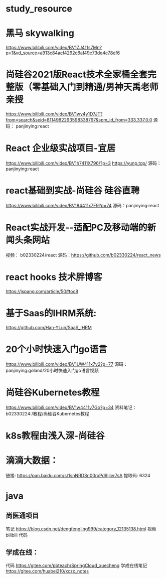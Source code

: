 # study_resource


# 黑马 skywalking
https://www.bilibili.com/video/BV1ZJ411s7Mn?p=1&vd_source=a913c84aef4292c6af49c73de4c78ef6

# 尚硅谷2021版React技术全家桶全套完整版（零基础入门到精通/男神天禹老师亲授
https://www.bilibili.com/video/BV1wy4y1D7JT?from=search&seid=8114982293598338797&spm_id_from=333.337.0.0
源码： panjinying:react

# React 企业级实战项目-宜居
https://www.bilibili.com/video/BV1h7411X796/?p=3
https://yunp.top/
源码：panjinying:react

# react基础到实战-尚硅谷 硅谷直聘
https://www.bilibili.com/video/BV184411x7F9?p=74
源码：panjinying:react

# React实战开发--适配PC及移动端的新闻头条网站
视频： b02330224/react
源码：https://github.com/b02330224/react_news

# react hooks 技术胖博客
https://jspang.com/article/50#toc8

# 基于Saas的IHRM系统:
https://github.com/Han-YLun/SaaS_IHRM

# 20个小时快速入门go语言
https://www.bilibili.com/video/BV1UW411x7v2?p=77
源码： panjinying:goland/20小时快速入门go语言视频

# 尚硅谷Kubernetes教程
https://www.bilibili.com/video/BV1w4411y7Go?p=34
资料笔记：b02330224:/教程/尚硅谷Kubernetes教程

# k8s教程由浅入深-尚硅谷

# 滴滴大数据：
链接: https://pan.baidu.com/s/1snNRDSn00rxPd9jilvr7sA 提取码: 6324


# java
## 尚医通项目
笔记 https://blog.csdn.net/dengfengling999/category_12135138.html
视频 bilibili
代码 

## 学成在线：
代码 https://gitee.com/pbteach/SpringCloud_xuecheng
学成在线笔记 https://gitee.com/huabei210/xczx_notes

